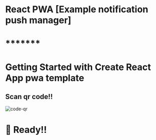 # React PWA [Example notification push manager]

# ****\*\*****\*\*\*****\*\*****

# Getting Started with Create React App pwa template

## Scan qr code!!

<img src='https://i.ibb.co/Ydz40ZC/qrcode-react-pwa-notification.png' alt='code-qr' />

# 🚀 Ready!!
